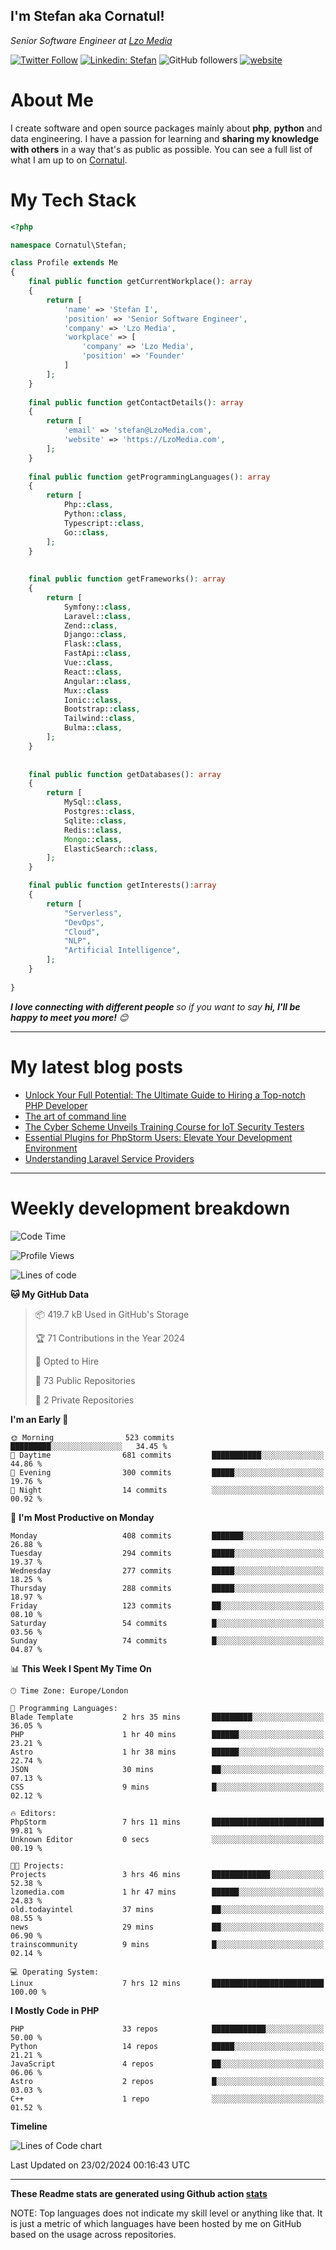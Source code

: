 <h2>I'm Stefan aka Cornatul! </h2>
<p><em>Senior Software Engineer at <a href="https:/lzomedia.com/">Lzo Media
</a>
</em></p>

[![Twitter Follow](https://img.shields.io/twitter/follow/cornatul?label=Follow)](https://twitter.com/intent/follow?screen_name=cornatul)
[![Linkedin: Stefan](https://img.shields.io/badge/cornatul-blue?style=flat-square&logo=Linkedin&logoColor=white&link=https://www.linkedin.com/in/cornatul/)](https://www.linkedin.com/in/cornatul/)
![GitHub followers](https://img.shields.io/github/followers/cornatul?label=Follow&style=social)
[![website](https://img.shields.io/badge/Website-46a2f1.svg?&style=flat-square&logo=Google-Chrome&logoColor=white&link=https://cornatul.com/)](https://cornatul.com/)



# About Me
I create software and open source packages mainly about **php**, **python** and data engineering. 
I have a passion for learning and **sharing my knowledge with others** in a way that's as public as possible. 
You can see a full list of what I am up to on [Cornatul](https://lzomedia.com).


# My Tech Stack

```php
<?php

namespace Cornatul\Stefan;

class Profile extends Me
{
    final public function getCurrentWorkplace(): array
    {
        return [
            'name' => 'Stefan I',
            'position' => 'Senior Software Engineer',
            'company' => 'Lzo Media',
            'workplace' => [
                'company' => 'Lzo Media',
                'position' => 'Founder'         
            ]
        ];
    }
    
    final public function getContactDetails(): array
    {
        return [
            'email' => 'stefan@LzoMedia.com',
            'website' => 'https://LzoMedia.com',
        ];
    }
    
    final public function getProgrammingLanguages(): array
    {
        return [
            Php::class,
            Python::class,
            Typescript::class,
            Go::class,
        ];
    }
    
    
    final public function getFrameworks(): array
    {
        return [
            Symfony::class,
            Laravel::class,
            Zend::class,
            Django::class,
            Flask::class,
            FastApi::class,
            Vue::class,
            React::class,
            Angular::class,
            Mux::class
            Ionic::class,
            Bootstrap::class,
            Tailwind::class,
            Bulma::class,
        ];
    }
    
    
    final public function getDatabases(): array
    {
        return [
            MySql::class,
            Postgres::class,
            Sqlite::class,
            Redis::class,
            Mongo::class,
            ElasticSearch::class,
        ];
    }

    final public function getInterests():array
    {
        return [
            "Serverless",
            "DevOps",
            "Cloud",
            "NLP",
            "Artificial Intelligence",
        ];
    }
   
}
```
 <em><b>I love connecting with different people</b> so if you want to say <b>hi, I'll be happy to meet you more!</b> 😊</em>

---
# My latest blog posts
<!-- BLOG-POST-LIST:START -->
- [Unlock Your Full Potential: The Ultimate Guide to Hiring a Top-notch PHP Developer](https://blog.lzomedia.com/unlock-your-full-potential-the-ultimate-guide-to-hiring-a-top-notch-php-developer/)
- [The art of command line](https://blog.lzomedia.com/the-art-of-command-line/)
- [The Cyber Scheme Unveils Training Course for IoT Security Testers](https://blog.lzomedia.com/the-cyber-scheme-unveils-training-course-for-iot-security-testers/)
- [Essential Plugins for PhpStorm Users: Elevate Your Development Environment](https://blog.lzomedia.com/essential-plugins-for-phpstorm-users-elevate-your-development-environment/)
- [Understanding Laravel Service Providers](https://blog.lzomedia.com/understanding-laravel-service-providers/)
<!-- BLOG-POST-LIST:END -->

---
# Weekly development breakdown
<!--START_SECTION:waka-->
![Code Time](http://img.shields.io/badge/Code%20Time-402%20hrs%2033%20mins-blue)

![Profile Views](http://img.shields.io/badge/Profile%20Views-0-blue)

![Lines of code](https://img.shields.io/badge/From%20Hello%20World%20I%27ve%20Written-8.8%20million%20lines%20of%20code-blue)

**🐱 My GitHub Data** 

> 📦 419.7 kB Used in GitHub's Storage 
 > 
> 🏆 71 Contributions in the Year 2024
 > 
> 💼 Opted to Hire
 > 
> 📜 73 Public Repositories 
 > 
> 🔑 2 Private Repositories 
 > 
**I'm an Early 🐤** 

```text
🌞 Morning                523 commits         █████████░░░░░░░░░░░░░░░░   34.45 % 
🌆 Daytime                681 commits         ███████████░░░░░░░░░░░░░░   44.86 % 
🌃 Evening                300 commits         █████░░░░░░░░░░░░░░░░░░░░   19.76 % 
🌙 Night                  14 commits          ░░░░░░░░░░░░░░░░░░░░░░░░░   00.92 % 
```
📅 **I'm Most Productive on Monday** 

```text
Monday                   408 commits         ███████░░░░░░░░░░░░░░░░░░   26.88 % 
Tuesday                  294 commits         █████░░░░░░░░░░░░░░░░░░░░   19.37 % 
Wednesday                277 commits         █████░░░░░░░░░░░░░░░░░░░░   18.25 % 
Thursday                 288 commits         █████░░░░░░░░░░░░░░░░░░░░   18.97 % 
Friday                   123 commits         ██░░░░░░░░░░░░░░░░░░░░░░░   08.10 % 
Saturday                 54 commits          █░░░░░░░░░░░░░░░░░░░░░░░░   03.56 % 
Sunday                   74 commits          █░░░░░░░░░░░░░░░░░░░░░░░░   04.87 % 
```


📊 **This Week I Spent My Time On** 

```text
🕑︎ Time Zone: Europe/London

💬 Programming Languages: 
Blade Template           2 hrs 35 mins       █████████░░░░░░░░░░░░░░░░   36.05 % 
PHP                      1 hr 40 mins        ██████░░░░░░░░░░░░░░░░░░░   23.21 % 
Astro                    1 hr 38 mins        ██████░░░░░░░░░░░░░░░░░░░   22.74 % 
JSON                     30 mins             ██░░░░░░░░░░░░░░░░░░░░░░░   07.13 % 
CSS                      9 mins              █░░░░░░░░░░░░░░░░░░░░░░░░   02.12 % 

🔥 Editors: 
PhpStorm                 7 hrs 11 mins       █████████████████████████   99.81 % 
Unknown Editor           0 secs              ░░░░░░░░░░░░░░░░░░░░░░░░░   00.19 % 

🐱‍💻 Projects: 
Projects                 3 hrs 46 mins       █████████████░░░░░░░░░░░░   52.38 % 
lzomedia.com             1 hr 47 mins        ██████░░░░░░░░░░░░░░░░░░░   24.83 % 
old.todayintel           37 mins             ██░░░░░░░░░░░░░░░░░░░░░░░   08.55 % 
news                     29 mins             ██░░░░░░░░░░░░░░░░░░░░░░░   06.90 % 
trainscommunity          9 mins              █░░░░░░░░░░░░░░░░░░░░░░░░   02.14 % 

💻 Operating System: 
Linux                    7 hrs 12 mins       █████████████████████████   100.00 % 
```

**I Mostly Code in PHP** 

```text
PHP                      33 repos            ████████████░░░░░░░░░░░░░   50.00 % 
Python                   14 repos            █████░░░░░░░░░░░░░░░░░░░░   21.21 % 
JavaScript               4 repos             ██░░░░░░░░░░░░░░░░░░░░░░░   06.06 % 
Astro                    2 repos             █░░░░░░░░░░░░░░░░░░░░░░░░   03.03 % 
C++                      1 repo              ░░░░░░░░░░░░░░░░░░░░░░░░░   01.52 % 
```



**Timeline**

![Lines of Code chart](https://raw.githubusercontent.com/cornatul/cornatul/master/assets/bar_graph.png)


 Last Updated on 23/02/2024 00:16:43 UTC
<!--END_SECTION:waka-->


---


**These Readme stats are generated using Github action [stats](https://github.com/cornatul/stats)**

NOTE: Top languages does not indicate my skill level or anything like that. 
It is just a metric of which languages have been hosted by me on GitHub based on the usage across repositories. 

